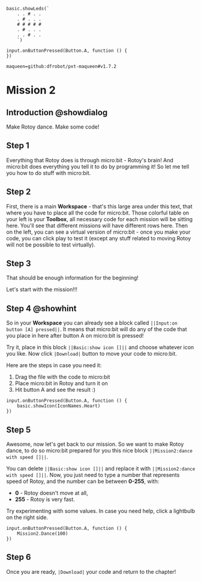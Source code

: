 ```customts
basic.showLeds(`
    . . # . .
    . # . . .
    # # # # #
    . # . . .
    . . # . .
    `)
```

```template
input.onButtonPressed(Button.A, function () {
})
```

```package
maqueen=github:dfrobot/pxt-maqueen#v1.7.2
```

# Mission 2

## Introduction @showdialog

Make Rotoy dance. Make some code!

## Step 1

Everything that Rotoy does is through micro:bit - Rotoy's brain! And micro:bit does everything you tell it to do by programming it! So let me tell you how to do stuff with micro:bit.

## Step 2

First, there is a main **Workspace** - that's this large area under this text, that where you have to place all the code for micro:bit.
Those colorful table on your left is your **Toolbox**, all necessary code for each mission will be sitting here. You'll see that different missions will have different rows here.
Then on the left, you can see a virtual version of micro:bit - once you make your code, you can click play to test it (except any stuff related to moving Rotoy will not be possible to test virtually).

## Step 3

That should be enough information for the beginning!

Let's start with the mission!!!

## Step 4 @showhint

So in your **Workspace** you can already see a block called ``||Input:on button [A] pressed||``. It means that micro:bit will do any of the code that you place in here after button A on micro:bit is pressed!

Try it, place in this block ``||Basic:show icon []||`` and choose whatever icon you like. Now click ``|Download|`` button to move your code to micro:bit.

Here are the steps in case you need it:
1. Drag the file with the code to micro:bit
2. Place micro:bit in Rotoy and turn it on
3. Hit button A and see the result :)

```block
input.onButtonPressed(Button.A, function () {
    basic.showIcon(IconNames.Heart)
})
```

## Step 5

Awesome, now let's get back to our mission. So we want to make Rotoy dance, to do so micro:bit prepared for you this nice block ``||Mission2:dance with speed []||``.

You can delete ``||Basic:show icon []||`` and replace it with ``||Mission2:dance with speed []||``. Now, you just need to type a number that represents speed of Rotoy, and the number can be between **0-255**, with:
- **0** - Rotoy doesn't move at all,
- **255** - Rotoy is very fast.

Try experimenting with some values. In case you need help, click a lightbulb on the right side.

```block
input.onButtonPressed(Button.A, function () {
    Mission2.Dance(100)
})
```

## Step 6

Once you are ready, ``|Download|`` your code and return to the chapter!